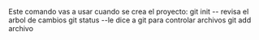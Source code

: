 Este comando vas a usar cuando se crea el proyecto:
git init
-- revisa el arbol de cambios
git status
--le dice a git para controlar archivos
git add archivo